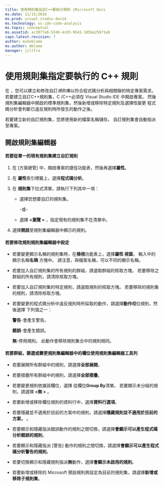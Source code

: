 ```yaml
---
title: 使用規則集指定C++要執行規則 |Microsoft Docs
ms.date: 11/15/2016
ms.prod: visual-studio-dev14
ms.technology: vs-ide-code-analysis
ms.topic: conceptual
ms.assetid: ac3877e6-5349-4c03-9541-3d5be259f1e8
caps.latest.revision: 7
author: mikeblome
ms.author: mblome
manager: jillfra
---
```

# <a name="using-rule-sets-to-specify-the-c-rules-to-run"></a>使用規則集指定要執行的 C++ 規則


在 ，您可以建立和修改自訂*規則集*以符合程式碼分析與相關聯的特定專案需求。 若要建立自訂C++規則集，C /C++必須在 Visual Studio IDE 中開啟專案。 然後規則集編輯器中開啟的標準規則集，然後新增或移除特定規則及選擇性變更 程式碼分析會判斷已違反規則時所發生的動作之後。  
  
 若要建立新的自訂規則集，您將使用新的檔案名稱儲存。 自訂規則集會自動指派至專案。  
  
## <a name="opening-the-rule-set-editor"></a>開啟規則集編輯器  
  
#### <a name="to-create-a-custom-rule-from-a-single-existing-rule-set"></a>若要從單一的現有規則集建立自訂規則  
  
1. 在 [方案總管] 中，開啟專案的捷徑功能表，然後再選擇**屬性**。  
  
2. 在 **屬性**索引標籤上，選擇**程式碼分析**。  
  
3. 在 **規則集**下拉式清單，請執行下列其中一項：  
  
   - 選擇您想要自訂的規則集。  
  
     \-或-  
  
   - 選擇 **\<瀏覽 >** ，指定現有的規則集不在清單中。  
  
4. 選擇**開啟**至規則集編輯器中顯示的規則。  
  
#### <a name="to-modify-a-rule-set-in-the-rule-set-editor"></a>若要修改規則規則集編輯器中設定  
  
- 若要變更顯示名稱的規則集時，在**檢視**功能表上，選擇**屬性 視窗**。 輸入中的顯示名稱**名稱** 方塊中。 請注意，與檔案名稱，可以不同的顯示名稱。  
  
- 若要加入自訂規則集的所有規則的群組，請選取群組的核取方塊。 若要移除之群組的所有規則，請清除核取方塊。  
  
- 若要加入自訂規則集的特定規則，請選取規則的核取方塊。 若要移除的規則集的規則，請清除核取方塊。  
  
- 若要變更的程式碼分析中違反規則時所採取的動作，請選擇**動作**欄位規則，然後選擇 下列值之一：  
  
     **警告**-會產生警告。  
  
     **錯誤**-會產生錯誤。  
  
     **無**-停用規則。 此動作會移除規則集合中的規則相同。  
  
#### <a name="to-group-filter-or-change-the-fields-in-the-rule-set-editor-by-using-the-rule-set-editor-toolbar"></a>若要群組，篩選或變更規則集編輯器中的欄位使用規則集編輯器工具列  
  
- 若要展開所有群組中的規則，請選擇**全部展開**。  
  
- 若要摺疊所有群組中的規則，請選擇**全部摺疊**。  
  
- 若要變更規則依據該欄位，選擇 從欄位**Group By**清單。 若要顯示未分組的規則，請選擇 **\<無 >** 。  
  
- 若要新增或移除欄位規則的資料行中，選擇**資料行選項**。  
  
- 若要隱藏並不適用於目前的方案中的規則，請選擇**隱藏規則並不適用於目前的方案，** 。  
  
- 若要顯示和隱藏指派錯誤動作的規則之間切換，請選擇**會顯示可以產生程式碼分析錯誤的規則**。  
  
- 若要顯示和隱藏指派 [警告] 動作的規則之間切換，請選擇**會顯示可以產生程式碼分析警告的規則**。  
  
- 若要切換顯示和隱藏規則指派**無**動作，選擇**會顯示未啟用的規則**。  
  
- 若要新增或移除的 Microsoft 預設規則將設定為目前的規則集，請選擇**新增或移除子規則集**。

